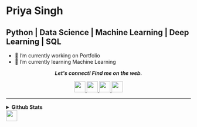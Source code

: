 # Priya Singh
## Python | Data Science | Machine Learning | Deep Learning | SQL

- 🔭 I’m currently working on  Portfolio
- 🌱 I’m currently learning Machine Learning
<!--- 👯 I’m looking to collaborate on ...
- 🤔 I’m looking for help with ...
- 💬 Ask me about ...
- 📫 How to reach me: ...
- 😄 Pronouns: ...
- ⚡ Fun fact: ...
-->
<p align="center">
  <b><i>Let's connect! Find me on the web.</i></b>
<p align="center"> 
  <a href="https://www.linkedin.com/in/priyasingh2411/"> 
    <img height="30" src="https://img.shields.io/badge/linkedin-blue.svg?&style=for-the-badge&logo=linkedin&logoColor=white" />
   </a>
  <a href="https://medium.com/@priya2411.singh">
    <img height="30" src="https://img.shields.io/badge/-Medium-000000.svg?&style=for-the-badge&logo=Medium&logoColor=white" />
  </a>
  <a href="https://www.kaggle.com/priyasingh7655">
    <img height="30"  src="https://upload.wikimedia.org/wikipedia/commons/7/7c/Kaggle_logo.png" />
  </a>
  <a href="https://priya-singh2411.hashnode.dev/">
    <img height="30" src="https://img.shields.io/badge/Hashnode-%230077B5.svg?&style=for-the-badge&logo=Hashnode&logoColor=white" />
  </a>
<br />
<hr />
</p>
<details>
  <summary><b> Github Stats </b></summary>
    <p align="center"> <img src="https://github-readme-stats.vercel.app/api?username=priya-singh2411&show_icons=true&theme=gotham" alt="Priya Singh | Stats" />
</details>
 <img height="30" src="https://profile-counter.glitch.me/{priya-singh2411}/count.svg" />



